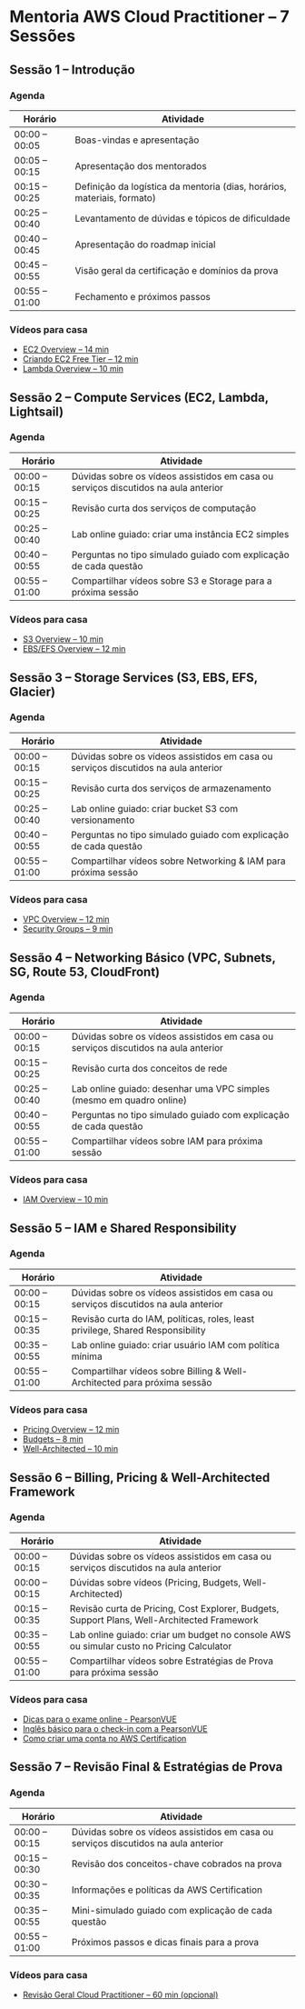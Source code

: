 # Mentoria AWS Cloud Practitioner – 7 Sessões

## Sessão 1 – Introdução

### Agenda
| Horário | Atividade |
|---------|-----------|
| 00:00 – 00:05 | Boas-vindas e apresentação |
| 00:05 – 00:15 | Apresentação dos mentorados |
| 00:15 – 00:25 | Definição da logística da mentoria (dias, horários, materiais, formato) |
| 00:25 – 00:40 | Levantamento de dúvidas e tópicos de dificuldade |
| 00:40 – 00:45 | Apresentação do roadmap inicial |
| 00:45 – 00:55 | Visão geral da certificação e domínios da prova |
| 00:55 – 01:00 | Fechamento e próximos passos |

### Vídeos  para casa

- [EC2 Overview – 14 min](https://youtu.be/yqDcpCwQIRg)  
- [Criando EC2 Free Tier – 12 min](https://youtu.be/FH0Jt4kncXk)  
- [Lambda Overview – 10 min](https://youtu.be/Va1Czs9Gxgo) 

## Sessão 2 – Compute Services (EC2, Lambda, Lightsail)

### Agenda

| Horário | Atividade |
|---------|-----------|
| 00:00 – 00:15 | Dúvidas sobre os vídeos assistidos em casa ou serviços discutidos na aula anterior |
| 00:15 – 00:25 | Revisão curta dos serviços de computação |
| 00:25 – 00:40 | Lab online guiado: criar uma instância EC2 simples |
| 00:40 – 00:55 | Perguntas no tipo simulado guiado com explicação de cada questão |
| 00:55 – 01:00 | Compartilhar vídeos sobre S3 e Storage para a próxima sessão |

### Vídeos para casa

- [S3 Overview – 10 min](https://youtu.be/Ob5lvbJ4w6o)  
- [EBS/EFS Overview – 12 min](https://youtu.be/qCmytCk8nPE)

## Sessão 3 – Storage Services (S3, EBS, EFS, Glacier)

### Agenda
| Horário | Atividade |
|---------|-----------|
| 00:00 – 00:15 | Dúvidas sobre os vídeos assistidos em casa ou serviços discutidos na aula anterior |
| 00:15 – 00:25 | Revisão curta dos serviços de armazenamento |
| 00:25 – 00:40 | Lab online guiado: criar bucket S3 com versionamento |
| 00:40 – 00:55 | Perguntas no tipo simulado guiado com explicação de cada questão |
| 00:55 – 01:00 | Compartilhar vídeos sobre Networking & IAM para próxima sessão |

### Vídeos para casa

- [VPC Overview – 12 min](https://youtu.be/LgIGVQKgkEo)  
- [Security Groups – 9 min](https://youtu.be/8U7X8lHk1lM)  

## Sessão 4 – Networking Básico (VPC, Subnets, SG, Route 53, CloudFront)

### Agenda
| Horário | Atividade |
|---------|-----------|
| 00:00 – 00:15 | Dúvidas sobre os vídeos assistidos em casa ou serviços discutidos na aula anterior |
| 00:15 – 00:25 | Revisão curta dos conceitos de rede |
| 00:25 – 00:40 | Lab online guiado: desenhar uma VPC simples (mesmo em quadro online) |
| 00:40 – 00:55 | Perguntas no tipo simulado guiado com explicação de cada questão |
| 00:55 – 01:00 | Compartilhar vídeos sobre IAM para próxima sessão |

### Vídeos para casa

- [IAM Overview – 10 min](https://youtu.be/lsm_kjQdDY0) 

## Sessão 5 – IAM e Shared Responsibility

### Agenda
| Horário | Atividade |
|---------|-----------|
| 00:00 – 00:15 | Dúvidas sobre os vídeos assistidos em casa ou serviços discutidos na aula anterior |
| 00:15 – 00:35 | Revisão curta do IAM, políticas, roles, least privilege, Shared Responsibility |
| 00:35 – 00:55 | Lab online guiado: criar usuário IAM com política mínima |
| 00:55 – 01:00 | Compartilhar vídeos sobre Billing & Well-Architected para próxima sessão |

### Vídeos para casa

- [Pricing Overview – 12 min](https://youtu.be/d8AadMkbC8k)  
- [Budgets – 8 min](https://youtu.be/lIfZb5eCE2c)  
- [Well-Architected – 10 min](https://youtu.be/lWx7REPI1p4)  

## Sessão 6 – Billing, Pricing & Well-Architected Framework

### Agenda
| Horário | Atividade |
|---------|-----------|
| 00:00 – 00:15 | Dúvidas sobre os vídeos assistidos em casa ou serviços discutidos na aula anterior |
| 00:00 – 00:15 | Dúvidas sobre vídeos (Pricing, Budgets, Well-Architected) |
| 00:15 – 00:35 | Revisão curta de Pricing, Cost Explorer, Budgets, Support Plans, Well-Architected Framework |
| 00:35 – 00:55 | Lab online guiado: criar um budget no console AWS ou simular custo no Pricing Calculator |
| 00:55 – 01:00 | Compartilhar vídeos sobre Estratégias de Prova para próxima sessão |

### Vídeos para casa

- [Dicas para o exame online - PearsonVUE](https://www.youtube.com/watch?v=fmnUvcpQxBw)  
- [Inglês básico para o check-in com a PearsonVUE](https://www.youtube.com/watch?v=QBDiMYhMCY4) 
- [Como criar uma conta no AWS Certification](https://www.youtube.com/watch?v=rkAeoD21JPo)  

## Sessão 7 – Revisão Final & Estratégias de Prova

### Agenda
| Horário | Atividade |
|---------|-----------|
| 00:00 – 00:15 | Dúvidas sobre os vídeos assistidos em casa ou serviços discutidos na aula anterior |
| 00:15 – 00:30 | Revisão dos conceitos-chave cobrados na prova |
| 00:30 – 00:35 | Informações e políticas da AWS Certification |
| 00:35 – 00:55 | Mini-simulado guiado com explicação de cada questão |
| 00:55 – 01:00 | Próximos passos e dicas finais para a prova |

### Vídeos para casa

- [Revisão Geral Cloud Practitioner – 60 min (opcional)](https://youtu.be/z7-oqJ6Efnk)  
